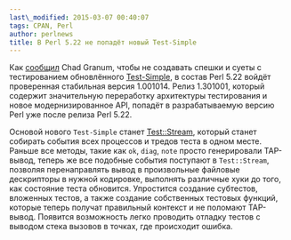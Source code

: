 ```yaml
---
last\_modified: 2015-03-07 00:40:07
tags: CPAN, Perl
author: perlnews
title: В Perl 5.22 не попадёт новый Test-Simple
---
```


Как
[сообщил](http://permalink.gmane.org/gmane.comp.lang.perl.perl5.porters/148640)
Chad Granum, чтобы не создавать спешки и суеты с тестированием обновлённого
[Test-Simple](https://metacpan.org/release/Test-Simple), в состав Perl 5.22
войдёт проверенная стабильная версия 1.001014. Релиз 1.301001, который содержит
значительную переработку архитектуры тестирования и новое модернизированное
API, попадёт в разрабатываемую версию Perl уже после релиза Perl 5.22.

Основой нового `Test-Simple` станет
[Test::Stream](https://metacpan.org/pod/release/EXODIST/Test-Simple-1.301001_098/lib/Test/Stream.pm),
который станет собирать события всех процессов и тредов теста в одном месте.
Раньше все методы, такие как `ok`, `diag`, `note` просто генерировали
TAP-вывод, теперь же все подобные события поступают в `Test::Stream`, позволяя
перенаправлять вывод в произвольные файловые дескрипторы в нужной кодировке,
выполнять различные хуки до того, как состояние теста обновится. Упростится
создание субтестов, вложенных тестов, а также создание собственных тестовых
функций, которые теперь получат правильный контекст и не поломают TAP-вывод.
Появится возможность легко проводить отладку тестов с выводом стека вызовов в
точках, где происходит ошибка.
